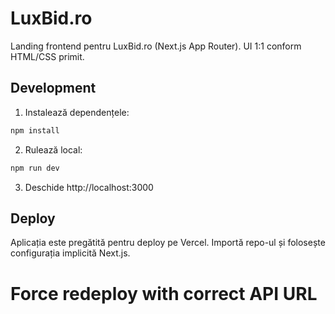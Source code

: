 # LuxBid.ro

Landing frontend pentru LuxBid.ro (Next.js App Router). UI 1:1 conform HTML/CSS primit.

## Development

1. Instalează dependențele:
```bash
npm install
```
2. Rulează local:
```bash
npm run dev
```
3. Deschide http://localhost:3000

## Deploy

Aplicația este pregătită pentru deploy pe Vercel. Importă repo-ul și folosește configurația implicită Next.js.
# Force redeploy with correct API URL
